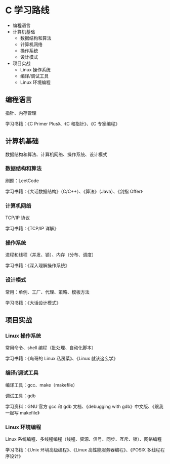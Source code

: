 # C 学习路线

- 编程语言
- 计算机基础
  - 数据结构和算法
  - 计算机网络
  - 操作系统
  - 设计模式
- 项目实战
  - Linux 操作系统
  - 编译/调试工具
  - Linux 环境编程

## 编程语言

指针、内存管理

学习书籍：《C Primer Plus》、《C 和指针》、《C 专家编程》

## 计算机基础

数据结构和算法、计算机网络、操作系统、设计模式

### 数据结构和算法

刷题：LeetCode

学习书籍：《大话数据结构》（C/C++）、《算法》（Java）、《剑指 Offer》

### 计算机网络

TCP/IP 协议

学习书籍：《TCP/IP 详解》

### 操作系统

进程和线程（并发、锁）、内存（分布、调度）

学习书籍：《深入理解操作系统》

### 设计模式

常用：单例、工厂、代理、策略、模板方法

学习书籍：《大话设计模式》

## 项目实战

### Linux 操作系统

常用命令、shell 编程（批处理、自动化脚本）

学习书籍：《鸟哥的 Linux 私房菜》、《Linux 就该这么学》

### 编译/调试工具

编译工具：gcc、make（makefile）

调试工具：gdb

学习资料：GNU 官方 gcc 和 gdb 文档、《debugging with gdb》中文版、《跟我一起写 makefile》

### Linux 环境编程

Linux 系统编程、多线程编程（线程、资源、信号、同步、互斥、锁）、网络编程 

学习书籍：《Unix 环境高级编程》、《Linux 高性能服务器编程》、《POSIX 多线程程序设计》